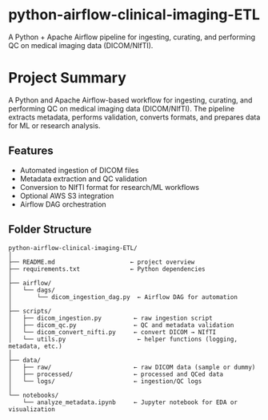 # python-airflow-clinical-imaging-ETL
A Python + Apache Airflow pipeline for ingesting, curating, and performing QC on medical imaging data (DICOM/NIfTI).

# Project Summary
A Python and Apache Airflow-based workflow for ingesting, curating, and performing QC on medical imaging data (DICOM/NIfTI).
The pipeline extracts metadata, performs validation, converts formats, and prepares data for ML or research analysis.

## Features
- Automated ingestion of DICOM files
- Metadata extraction and QC validation
- Conversion to NIfTI format for research/ML workflows
- Optional AWS S3 integration
- Airflow DAG orchestration

## Folder Structure
```pgsql
python-airflow-clinical-imaging-ETL/
│
├── README.md                     ← project overview
├── requirements.txt              ← Python dependencies
│
├── airflow/
│   └── dags/
│       └── dicom_ingestion_dag.py  ← Airflow DAG for automation
│
├── scripts/
│   ├── dicom_ingestion.py         ← raw ingestion script
│   ├── dicom_qc.py                ← QC and metadata validation
│   └── dicom_convert_nifti.py     ← convert DICOM → NIfTI
│   └── utils.py                    ← helper functions (logging, metadata, etc.)
│
├── data/
│   ├── raw/                       ← raw DICOM data (sample or dummy)
│   ├── processed/                 ← processed and QCed data
│   └── logs/                      ← ingestion/QC logs
│
└── notebooks/
    └── analyze_metadata.ipynb     ← Jupyter notebook for EDA or visualization

```
